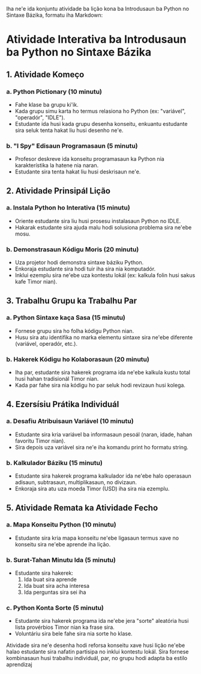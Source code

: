 Iha ne'e ida konjuntu atividade ba lição kona ba Introdusaun ba Python no Sintaxe Bázika, formatu iha Markdown:

# Atividade Interativa ba Introdusaun ba Python no Sintaxe Bázika

## 1. Atividade Komeço

### a. Python Pictionary (10 minutu)
- Fahe klase ba grupu ki'ik.
- Kada grupu simu karta ho termus relasiona ho Python (ex: "variável", "operadór", "IDLE").
- Estudante ida husi kada grupu desenha konseitu, enkuantu estudante sira seluk tenta hakat liu husi desenho ne'e.

### b. "I Spy" Edisaun Programasaun (5 minutu)
- Profesor deskreve ida konseitu programasaun ka Python nia karakterístika la hatene nia naran.
- Estudante sira tenta hakat liu husi deskrisaun ne'e.

## 2. Atividade Prinsipál Lição

### a. Instala Python ho Interativa (15 minutu)
- Oriente estudante sira liu husi prosesu instalasaun Python no IDLE.
- Hakarak estudante sira ajuda malu hodi solusiona problema sira ne'ebe mosu.

### b. Demonstrasaun Kódigu Moris (20 minutu)
- Uza projetor hodi demonstra sintaxe báziku Python.
- Enkoraja estudante sira hodi tuir iha sira nia komputadór.
- Inklui ezemplu sira ne'ebe uza kontestu lokál (ex: kalkula folin husi sakus kafe Timor nian).

## 3. Trabalhu Grupu ka Trabalhu Par

### a. Python Sintaxe kaça Sasa (15 minutu)
- Fornese grupu sira ho folha kódigu Python nian.
- Husu sira atu identifika no marka elementu sintaxe sira ne'ebe diferente (variável, operadór, etc.).

### b. Hakerek Kódigu ho Kolaborasaun (20 minutu)
- Iha par, estudante sira hakerek programa ida ne'ebe kalkula kustu total husi hahan tradisionál Timor nian.
- Kada par fahe sira nia kódigu ho par seluk hodi revizaun husi kolega.

## 4. Ezersísiu Prátika Individuál

### a. Desafiu Atribuisaun Variável (10 minutu)
- Estudante sira kria variável ba informasaun pesoál (naran, idade, hahan favoritu Timor nian).
- Sira depois uza variável sira ne'e iha komandu print ho formatu string.

### b. Kalkulador Báziku (15 minutu)
- Estudante sira hakerek programa kalkulador ida ne'ebe halo operasaun adisaun, subtrasaun, multiplikasaun, no divizaun.
- Enkoraja sira atu uza moeda Timor (USD) iha sira nia ezemplu.

## 5. Atividade Remata ka Atividade Fecho

### a. Mapa Konseitu Python (10 minutu)
- Estudante sira kria mapa konseitu ne'ebe ligasaun termus xave no konseitu sira ne'ebe aprende iha lição.

### b. Surat-Tahan Minutu Ida (5 minutu)
- Estudante sira hakerek:
  1. Ida buat sira aprende
  2. Ida buat sira acha interesa
  3. Ida perguntas sira sei iha

### c. Python Konta Sorte (5 minutu)
- Estudante sira hakerek programa ida ne'ebe jera "sorte" aleatória husi lista provérbios Timor nian ka frase sira. 
- Voluntáriu sira bele fahe sira nia sorte ho klase.

Atividade sira ne'e desenha hodi reforsa konseitu xave husi lição ne'ebe halao estudante sira nafatin partisipa no inklui kontestu lokál. Sira fornese kombinasaun husi trabalhu individuál, par, no grupu hodi adapta ba estilo aprendizaj